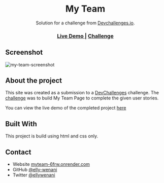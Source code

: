 <h1 align="center">My Team</h1>

<div align="center">
   Solution for a challenge from  <a href="http://devchallenges.io" target="_blank">Devchallenges.io</a>.
</div>

<div align="center">
  <h3>
    <a href="https://myteam-6frw.onrender.com">
      Live Demo
    </a>
    <span> | </span>
    <a href="https://devchallenges.io/challenges/hhmesazsqgKXrTkYkt0U">
      Challenge
    </a>
  </h3>
</div>

## Screenshot
![my-team-screenshot](https://user-images.githubusercontent.com/49924816/110112843-50a4bb80-7dc3-11eb-8e01-ee0a4827dd04.png)

## About the project
This site was created as a submission to a [DevChallenges](https://devchallenges.io/challenges) challenge. The [challenge](https://devchallenges.io/challenges/hhmesazsqgKXrTkYkt0U) was to build My Team Page to complete the given user stories.

You can view the live demo of the completed project [here](https://myteam-6frw.onrender.com)

## Built With
This project is build using html and css only.

## Contact

- Website [myteam-6frw.onrender.com](https://myteam-6frw.onrender.com)
- GitHub [@elly-wenani](https://github.com/elly-wenani)
- Twitter [@ellywenani](https://twitter.com/ellywenani)
